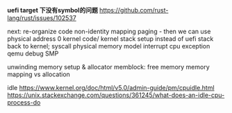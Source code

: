 **uefi target 下没有symbol的问题**
https://github.com/rust-lang/rust/issues/102537

next:
re-organize code
non-identity mapping paging - then we can use physical address 0
kernel code/ kernel stack setup instead of uefi stack
back to kernel; syscall
physical memory model
interrupt
cpu exception
qemu debug
SMP

unwinding
memory setup & allocator
  memblock: free memory
  memory mapping vs allocation

idle
https://www.kernel.org/doc/html/v5.0/admin-guide/pm/cpuidle.html
https://unix.stackexchange.com/questions/361245/what-does-an-idle-cpu-process-do
